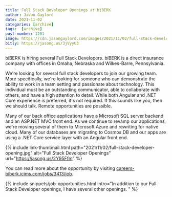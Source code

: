 ```yaml
---
title: Full Stack Developer Openings at biBERK
author: Jason Gaylord
date: 2021-11-02
categories: [archive]
tags:  [archive]
post-number: 1201
image: https://cdn.jasongaylord.com/images/2021/11/02/full-stack-developer-opening.jpg
bitly: https://jasong.us/3jVyyU3
---
```


biBERK is hiring several Full Stack Developers. biBERK is a direct insurance company with offices in Omaha, Nebraska and Wilkes-Barre, Pennsylvania. 

We're looking for several full stack developers to join our growing team. More specifically, we're looking for someone who can demonstrate the ability to work in a team setting and passionate about technology. This individual must be an outstanding communicator, able to collaborate with others, and have a high attention to detail. While both Angular and .NET Core experience is preferred, it's not required. If this sounds like you, then we should talk. Remote opportunities are possible.

Many of our back office applications have a Microsoft SQL server backend and an ASP.NET MVC front end. As we continue to revamp our applications, we're moving several of them to Microsoft Azure and rewriting for native cloud. Many of our databases are migrating to Cosmos DB and our apps are using a .NET Core service layer with an Angular front end.

{% include link-thumbnail.html path="2021/11/02/full-stack-developer-opening.jpg" alt="Full Stack Developer Openings" url="https://jasong.us/2Y95Ffm" %}

You can read more about the opportunity by visiting [careers-biberk.icims.com/jobs/3413/job](https://jasong.us/2Y95Ffm).

{% include snippets/job-opportunities.html intro="In addition to our Full Stack Developer openings, I have several other openings. " %}